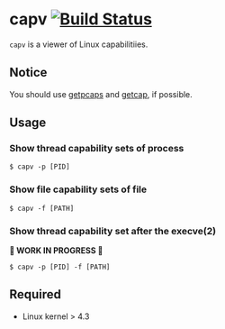 # capv [![Build Status](https://github.com/k1LoW/capv/workflows/build/badge.svg)](https://github.com/k1LoW/capv/actions)

`capv` is a viewer of Linux capabilitiies.

## Notice

You should use [getpcaps](https://man7.org/linux/man-pages/man8/getpcaps.8.html) and [getcap](https://www.man7.org/linux/man-pages/man8/getcap.8.html), if possible.

## Usage

### Show thread capability sets of process

``` console
$ capv -p [PID]
```

### Show file capability sets of file

``` console
$ capv -f [PATH]
```

### Show thread capability set after the execve(2)

**:construction: WORK IN PROGRESS :construction:**

``` console
$ capv -p [PID] -f [PATH]
```

## Required

- Linux kernel > 4.3
